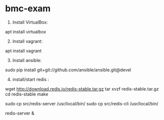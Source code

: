# bmc-exam

1. Install VirtualBox:

  apt install virtualbox
  
2. Install vagrant:
  
  apt install vagrant

3. Install ansible:
  
  sudo pip install git+git://github.com/ansible/ansible.git@devel
  
4. install/start redis :

  wget http://download.redis.io/redis-stable.tar.gz
  tar xvzf redis-stable.tar.gz
  cd redis-stable
  make
  
  sudo cp src/redis-server /usr/local/bin/
  sudo cp src/redis-cli /usr/local/bin/
  
  redis-server &
